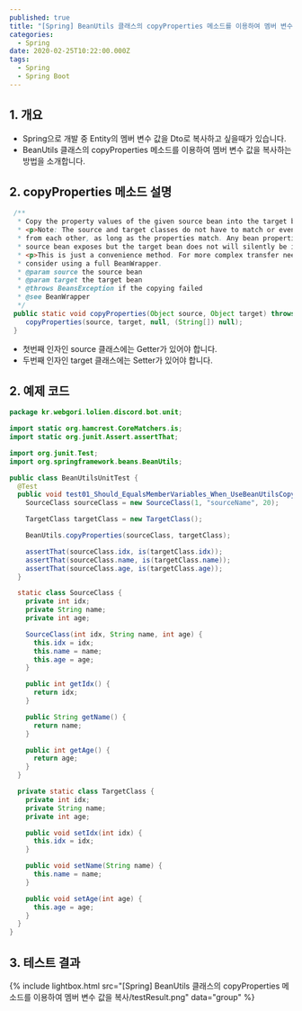 ```yaml
---
published: true
title: "[Spring] BeanUtils 클래스의 copyProperties 메소드를 이용하여 멤버 변수 값을 복사"
categories:
  - Spring
date: 2020-02-25T10:22:00.000Z
tags:
  - Spring
  - Spring Boot
---
```


## 1. 개요
 * Spring으로 개발 중 Entity의 멤버 변수 값을 Dto로 복사하고 싶을때가 있습니다.
 * BeanUtils 클래스의 copyProperties 메소드를 이용하여 멤버 변수 값을 복사하는 방법을 소개합니다.
 
## 2. copyProperties 메소드 설명

``` java
 /**
  * Copy the property values of the given source bean into the target bean.
  * <p>Note: The source and target classes do not have to match or even be derived
  * from each other, as long as the properties match. Any bean properties that the
  * source bean exposes but the target bean does not will silently be ignored.
  * <p>This is just a convenience method. For more complex transfer needs,
  * consider using a full BeanWrapper.
  * @param source the source bean
  * @param target the target bean
  * @throws BeansException if the copying failed
  * @see BeanWrapper
  */
 public static void copyProperties(Object source, Object target) throws BeansException {
 	copyProperties(source, target, null, (String[]) null);
 }
```

 * 첫번째 인자인 source 클래스에는 Getter가 있어야 합니다.
 * 두번째 인자인 target 클래스에는 Setter가 있어야 합니다.

## 2. 예제 코드

``` java
package kr.webgori.lolien.discord.bot.unit;

import static org.hamcrest.CoreMatchers.is;
import static org.junit.Assert.assertThat;

import org.junit.Test;
import org.springframework.beans.BeanUtils;

public class BeanUtilsUnitTest {
  @Test
  public void test01_Should_EqualsMemberVariables_When_UseBeanUtilsCopyPropertiesMethodTest() {
    SourceClass sourceClass = new SourceClass(1, "sourceName", 20);

    TargetClass targetClass = new TargetClass();

    BeanUtils.copyProperties(sourceClass, targetClass);

    assertThat(sourceClass.idx, is(targetClass.idx));
    assertThat(sourceClass.name, is(targetClass.name));
    assertThat(sourceClass.age, is(targetClass.age));
  }

  static class SourceClass {
    private int idx;
    private String name;
    private int age;

    SourceClass(int idx, String name, int age) {
      this.idx = idx;
      this.name = name;
      this.age = age;
    }

    public int getIdx() {
      return idx;
    }

    public String getName() {
      return name;
    }

    public int getAge() {
      return age;
    }
  }

  private static class TargetClass {
    private int idx;
    private String name;
    private int age;

    public void setIdx(int idx) {
      this.idx = idx;
    }

    public void setName(String name) {
      this.name = name;
    }

    public void setAge(int age) {
      this.age = age;
    }
  }
}
```
 
## 3. 테스트 결과

{% include lightbox.html src="[Spring] BeanUtils 클래스의 copyProperties 메소드를 이용하여 멤버 변수 값을 복사/testResult.png" data="group" %}

